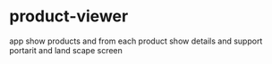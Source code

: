 # product-viewer
app show products and from each product show details and support portarit and land scape screen
